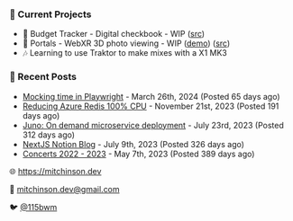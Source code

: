 ### 📌 Current Projects
- 💸 Budget Tracker - Digital checkbook - WIP ([src](https://github.com/bmitchinson/budget-entry))
- 📸 Portals - WebXR 3D photo viewing - WIP ([demo](https://portals.mitchinson.dev/)) ([src](https://github.com/bmitchinson/vr-jpg-viewer-webxr))
- 🎶 Learning to use Traktor to make mixes with a X1 MK3

### 📝 Recent Posts

- [Mocking time in Playwright](https://blog.mitchinson.dev/playwright-mock-time) - March 26th, 2024 (Posted 65 days ago)
- [Reducing Azure Redis 100% CPU](https://blog.mitchinson.dev/redis-cpu) - November 21st, 2023 (Posted 191 days ago)
- [Juno: On demand microservice deployment](https://blog.mitchinson.dev/juno) - July 23rd, 2023 (Posted 312 days ago)
- [NextJS Notion Blog](https://blog.mitchinson.dev/blog-2023) - July 9th, 2023 (Posted 326 days ago)
- [Concerts 2022 - 2023](https://blog.mitchinson.dev/concerts-2023) - May 7th, 2023 (Posted 389 days ago)

🌐 https://mitchinson.dev

💌 mitchinson.dev@gmail.com

🐦 [@115bwm](https://twitter.com/115bwm)